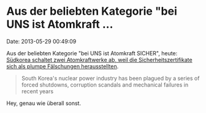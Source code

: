 Aus der beliebten Kategorie \"bei UNS ist Atomkraft \...
========================================================

Date: 2013-05-29 00:49:09

Aus der beliebten Kategorie \"bei UNS ist Atomkraft SICHER\", heute:
[Südkorea schaltet zwei Atomkraftwerke ab, weil die
Sicherheitszertifikate sich als plumpe Fälschungen
herausstellten](http://www.nytimes.com/2013/05/29/world/asia/south-korea-turns-off-nuclear-reactors.html).

> South Korea's nuclear power industry has been plagued by a series of
> forced shutdowns, corruption scandals and mechanical failures in
> recent years

Hey, genau wie überall sonst.
